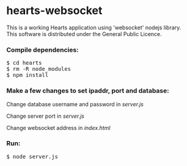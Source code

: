 hearts-websocket
================

This is a working Hearts application using 'websocket' nodejs library.<br>
This software is distributed under the General Public Licence.

<h3>Compile dependencies:</h3>

<pre>
$ cd hearts
$ rm -R node_modules
$ npm install
</pre>

<h3>Make a few changes to set ipaddr, port and database:</h3>

<p>Change database username and password in <i>server.js</i></p>
<p>Change server port in <i>server.js</i></p>
<p>Change websocket address in <i>index.html</i></p>

<h3>Run:</h3>

<pre>
$ node server.js
</pre>
